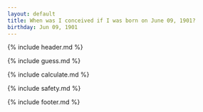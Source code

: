 ```yaml
---
layout: default
title: When was I conceived if I was born on June 09, 1901?
birthday: Jun 09, 1901
---
```


{% include header.md %}

{% include guess.md %}

{% include calculate.md %}

{% include safety.md %}

{% include footer.md %}



